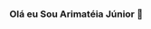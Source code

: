 ### Olá eu Sou Arimatéia Júnior 👋

<!--
**arijunior2020/arijunior2020** is a ✨ _special_ ✨ repository because its `README.md` (this file) appears on your GitHub profile.

Here are some ideas to get you started:

- 🔭 Hoje trabalho com Infraestrutura e Segurança de TI
- 🌱 Estudando Computação em Nuvem e Desenvolvimento Full Stack
- 😄 Pronouns: ele/dele


-->
